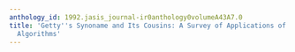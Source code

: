 ```yaml
---
anthology_id: 1992.jasis_journal-ir0anthology0volumeA43A7.0
title: 'Getty''s Synoname and Its Cousins: A Survey of Applications of Personal Name-Matching
  Algorithms'
---
```

